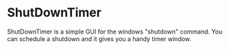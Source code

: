# ShutDownTimer
ShutDownTimer is a simple GUI for the windows "shutdown" command. You can schedule a shutdown and it gives you a handy timer window.
